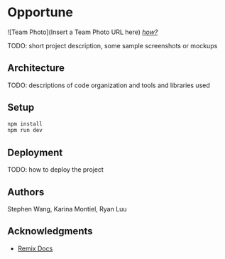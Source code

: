 # Opportune
![Team Photo](Insert a Team Photo URL here)
[*how?*](https://help.github.com/articles/about-readmes/#relative-links-and-image-paths-in-readme-files)

TODO: short project description, some sample screenshots or mockups

## Architecture
TODO:  descriptions of code organization and tools and libraries used

## Setup

```sh
npm install
npm run dev
```

## Deployment
TODO: how to deploy the project

## Authors
Stephen Wang, Karina Montiel, Ryan Luu

## Acknowledgments
- [Remix Docs](https://remix.run/docs)
